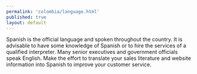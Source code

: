 ```yaml
--- 
permalink: 'colombia/language.html' 
published: true 
layout: default
---
```

Spanish is the official language and spoken throughout the country. It is advisable to have some knowledge of Spanish or to hire the services of a qualified interpreter. Many senior executives and government officials speak English. Make the effort to translate your sales literature and website information into Spanish to improve your customer service.
